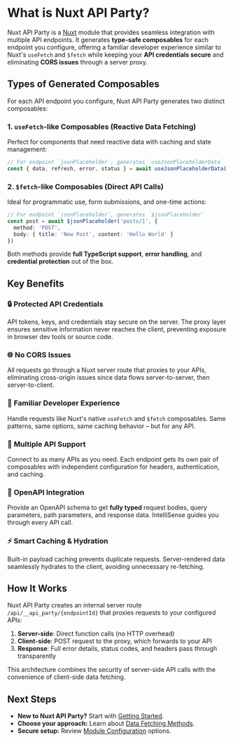 # What is Nuxt API Party?

Nuxt API Party is a [Nuxt](https://nuxt.com) module that provides seamless integration with multiple API endpoints. It generates **type-safe composables** for each endpoint you configure, offering a familiar developer experience similar to Nuxt's `useFetch` and `$fetch` while keeping your **API credentials secure** and eliminating **CORS issues** through a server proxy.

## Types of Generated Composables

For each API endpoint you configure, Nuxt API Party generates two distinct composables:

### 1. `useFetch`-like Composables (Reactive Data Fetching)

Perfect for components that need reactive data with caching and state management:

```ts
// For endpoint `jsonPlaceholder`, generates `useJsonPlaceholderData`
const { data, refresh, error, status } = await useJsonPlaceholderData('posts/1')
```

### 2. `$fetch`-like Composables (Direct API Calls)

Ideal for programmatic use, form submissions, and one-time actions:

```ts
// For endpoint `jsonPlaceholder`, generates `$jsonPlaceholder`
const post = await $jsonPlaceholder('posts/1', {
  method: 'POST',
  body: { title: 'New Post', content: 'Hello World' }
})
```

Both methods provide **full TypeScript support**, **error handling**, and **credential protection** out of the box.

## Key Benefits

### 🔒 **Protected API Credentials**

API tokens, keys, and credentials stay secure on the server. The proxy layer ensures sensitive information never reaches the client, preventing exposure in browser dev tools or source code.

### 🌐 **No CORS Issues**

All requests go through a Nuxt server route that proxies to your APIs, eliminating cross-origin issues since data flows server-to-server, then server-to-client.

### 🚀 **Familiar Developer Experience**

Handle requests like Nuxt's native `useFetch` and `$fetch` composables. Same patterns, same options, same caching behavior – but for any API.

### 📡 **Multiple API Support**

Connect to as many APIs as you need. Each endpoint gets its own pair of composables with independent configuration for headers, authentication, and caching.

### 🔧 **OpenAPI Integration**

Provide an OpenAPI schema to get **fully typed** request bodies, query parameters, path parameters, and response data. IntelliSense guides you through every API call.

### ⚡ **Smart Caching & Hydration**

Built-in payload caching prevents duplicate requests. Server-rendered data seamlessly hydrates to the client, avoiding unnecessary re-fetching.

## How It Works

Nuxt API Party creates an internal server route `/api/__api_party/{endpointId}` that proxies requests to your configured APIs:

1. **Server-side**: Direct function calls (no HTTP overhead)
2. **Client-side**: POST request to the proxy, which forwards to your API
3. **Response**: Full error details, status codes, and headers pass through transparently

This architecture combines the security of server-side API calls with the convenience of client-side data fetching.

## Next Steps

- **New to Nuxt API Party?** Start with [Getting Started](/essentials/getting-started).
- **Choose your approach:** Learn about [Data Fetching Methods](/essentials/data-fetching-methods).
- **Secure setup:** Review [Module Configuration](/essentials/module-configuration) options.
